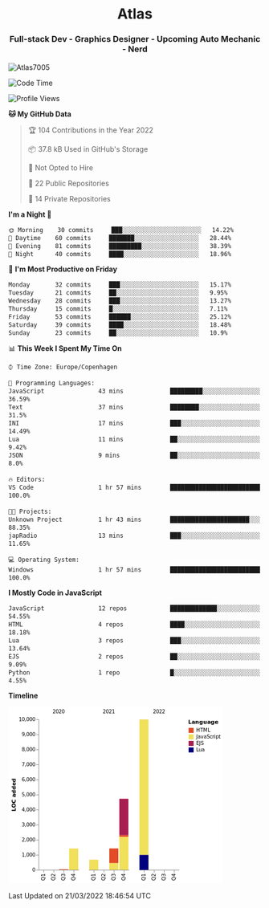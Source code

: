 <h1 align="center">Atlas</h1>
<h3 align="center">Full-stack Dev - Graphics Designer - Upcoming Auto Mechanic - Nerd</h3>

<p><img align="center" src="https://github-readme-stats.vercel.app/api/top-langs?username=Atlas7005&show_icons=true&locale=en&layout=compact" alt="Atlas7005" /></p>

<!--START_SECTION:waka-->
![Code Time](http://img.shields.io/badge/Code%20Time-509%20hrs%2027%20mins-blue)

![Profile Views](http://img.shields.io/badge/Profile%20Views-0-blue)

**🐱 My GitHub Data** 

> 🏆 104 Contributions in the Year 2022
 > 
> 📦 37.8 kB Used in GitHub's Storage 
 > 
> 🚫 Not Opted to Hire
 > 
> 📜 22 Public Repositories 
 > 
> 🔑 14 Private Repositories  
 > 
**I'm a Night 🦉** 

```text
🌞 Morning    30 commits     ███░░░░░░░░░░░░░░░░░░░░░░   14.22% 
🌆 Daytime    60 commits     ███████░░░░░░░░░░░░░░░░░░   28.44% 
🌃 Evening    81 commits     █████████░░░░░░░░░░░░░░░░   38.39% 
🌙 Night      40 commits     ████░░░░░░░░░░░░░░░░░░░░░   18.96%

```
📅 **I'm Most Productive on Friday** 

```text
Monday       32 commits     ███░░░░░░░░░░░░░░░░░░░░░░   15.17% 
Tuesday      21 commits     ██░░░░░░░░░░░░░░░░░░░░░░░   9.95% 
Wednesday    28 commits     ███░░░░░░░░░░░░░░░░░░░░░░   13.27% 
Thursday     15 commits     █░░░░░░░░░░░░░░░░░░░░░░░░   7.11% 
Friday       53 commits     ██████░░░░░░░░░░░░░░░░░░░   25.12% 
Saturday     39 commits     ████░░░░░░░░░░░░░░░░░░░░░   18.48% 
Sunday       23 commits     ██░░░░░░░░░░░░░░░░░░░░░░░   10.9%

```


📊 **This Week I Spent My Time On** 

```text
⌚︎ Time Zone: Europe/Copenhagen

💬 Programming Languages: 
JavaScript               43 mins             █████████░░░░░░░░░░░░░░░░   36.59% 
Text                     37 mins             ████████░░░░░░░░░░░░░░░░░   31.5% 
INI                      17 mins             ███░░░░░░░░░░░░░░░░░░░░░░   14.49% 
Lua                      11 mins             ██░░░░░░░░░░░░░░░░░░░░░░░   9.42% 
JSON                     9 mins              ██░░░░░░░░░░░░░░░░░░░░░░░   8.0%

🔥 Editors: 
VS Code                  1 hr 57 mins        █████████████████████████   100.0%

🐱‍💻 Projects: 
Unknown Project          1 hr 43 mins        ██████████████████████░░░   88.35% 
japRadio                 13 mins             ███░░░░░░░░░░░░░░░░░░░░░░   11.65%

💻 Operating System: 
Windows                  1 hr 57 mins        █████████████████████████   100.0%

```

**I Mostly Code in JavaScript** 

```text
JavaScript               12 repos            █████████████░░░░░░░░░░░░   54.55% 
HTML                     4 repos             ████░░░░░░░░░░░░░░░░░░░░░   18.18% 
Lua                      3 repos             ███░░░░░░░░░░░░░░░░░░░░░░   13.64% 
EJS                      2 repos             ██░░░░░░░░░░░░░░░░░░░░░░░   9.09% 
Python                   1 repo              █░░░░░░░░░░░░░░░░░░░░░░░░   4.55%

```


**Timeline**

![Chart not found](https://raw.githubusercontent.com/Atlas7005/Atlas7005/master/charts/bar_graph.png) 


 Last Updated on 21/03/2022 18:46:54 UTC
<!--END_SECTION:waka-->
